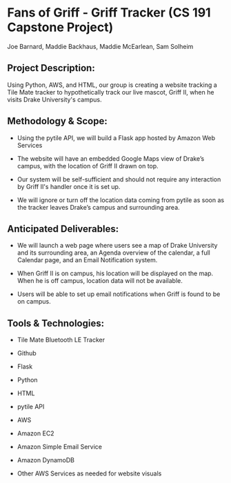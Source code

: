 # Fans of Griff - Griff Tracker (CS 191 Capstone Project)

Joe Barnard, Maddie Backhaus, Maddie McEarlean, Sam Solheim


## Project Description:

Using Python, AWS, and HTML, our group is creating a website tracking a Tile Mate tracker to hypothetically track our live mascot, Griff II, when he visits Drake University's campus.

## Methodology & Scope:
    
-   Using the pytile API, we will build a Flask app hosted by Amazon Web Services
    
-   The website will have an embedded Google Maps view of Drake’s campus, with the location of Griff II drawn on top.
    
-   Our system will be self-sufficient and should not require any interaction by Griff II's handler once it is set up.
    
-   We will ignore or turn off the location data coming from pytile as soon as the tracker leaves Drake’s campus and surrounding area.
    

## Anticipated Deliverables:

-   We will launch a web page where users see a map of Drake University and its surrounding area, an Agenda overview of the calendar, a full Calendar page, and an Email Notification system.
    
-   When Griff II is on campus, his location will be displayed on the map. When he is off campus, location data will not be available.
    
-   Users will be able to set up email notifications when Griff is found to be on campus.
    

## Tools & Technologies:

-   Tile Mate Bluetooth LE Tracker
- Github
    
-   Flask

-   Python

- HTML
    
-   pytile API
    
-   AWS
 
-   Amazon EC2
    
-   Amazon Simple Email Service
    
-   Amazon DynamoDB
    
-   Other AWS Services as needed for website visuals
